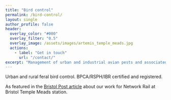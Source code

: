 ```yaml
---
title: "Bird control"
permalink: /bird-control/
layout: single
author_profile: false
header:
  overlay_color: "#000"
  overlay_filter: "0.5"
  overlay_image: /assets/images/artemis_temple_meads.jpg
  actions:
    - label: "Get in touch"
      url: "/contact/"
excerpt: "Management of urban and industrial avian pests and associated problems."
---
```


Urban and rural feral bird control. BPCA/RSPH/IBR certified and registered.

As featured in the [Bristol Post article](https://outline.com/nfWqRS) about our work for Network Rail at Bristol Temple Meads station.
